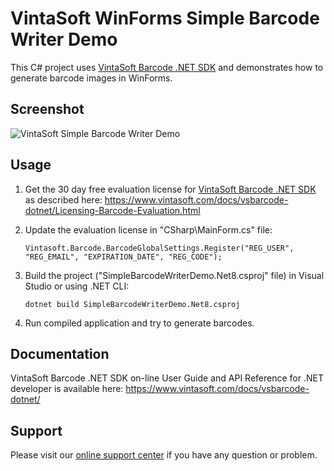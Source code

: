 # VintaSoft WinForms Simple Barcode Writer Demo

This C# project uses <a href="https://www.vintasoft.com/vsbarcode-dotnet-index.html">VintaSoft Barcode .NET SDK</a> and demonstrates how to generate barcode images in WinForms.


## Screenshot
<img src="vintasoft-simple-barcode-writer-demo.png" title="VintaSoft Simple Barcode Writer Demo">


## Usage
1. Get the 30 day free evaluation license for <a href="https://www.vintasoft.com/vsbarcode-dotnet-index.html" target="_blank">VintaSoft Barcode .NET SDK</a> as described here: <a href="https://www.vintasoft.com/docs/vsbarcode-dotnet/Licensing-Barcode-Evaluation.html" target="_blank">https://www.vintasoft.com/docs/vsbarcode-dotnet/Licensing-Barcode-Evaluation.html</a>

2. Update the evaluation license in "CSharp\MainForm.cs" file:
   ```
   Vintasoft.Barcode.BarcodeGlobalSettings.Register("REG_USER", "REG_EMAIL", "EXPIRATION_DATE", "REG_CODE");
   ```

3. Build the project ("SimpleBarcodeWriterDemo.Net8.csproj" file) in Visual Studio or using .NET CLI:
   ```
   dotnet build SimpleBarcodeWriterDemo.Net8.csproj
   ```

4. Run compiled application and try to generate barcodes.


## Documentation
VintaSoft Barcode .NET SDK on-line User Guide and API Reference for .NET developer is available here: https://www.vintasoft.com/docs/vsbarcode-dotnet/


## Support
Please visit our <a href="https://myaccount.vintasoft.com/">online support center</a> if you have any question or problem.
